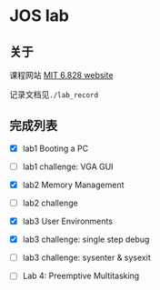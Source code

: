 # JOS lab

## 关于

课程网站 [MIT 6.828 website](https://pdos.csail.mit.edu/6.828/2016/)

记录文档见`./lab_record`



## 完成列表

- [x] lab1 Booting a PC
- [ ] lab1 challenge: VGA GUI
- [x] lab2 Memory Management
- [ ] lab2 challenge
- [x] lab3 User Environments
- [x] lab3 challenge: single step debug
- [ ] lab3 challenge: sysenter & sysexit
- [ ] Lab 4: Preemptive Multitasking


